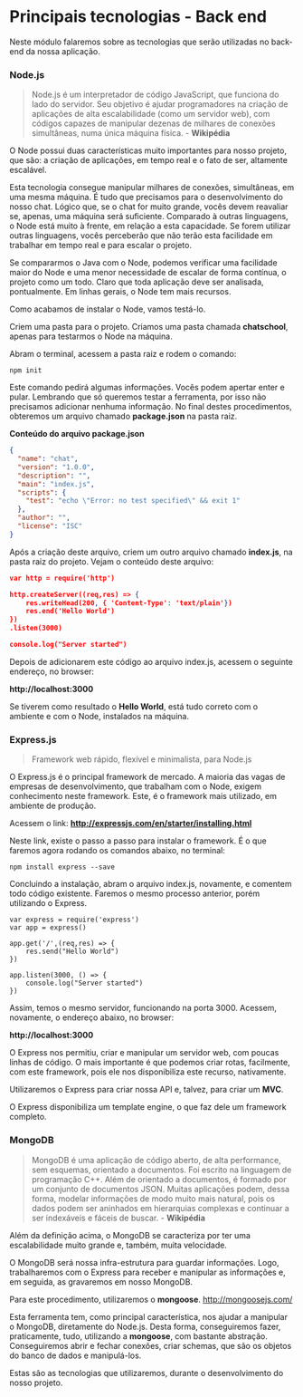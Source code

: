 # Principais tecnologias - Back end

Neste módulo falaremos sobre as tecnologias que serão utilizadas no back-end da nossa aplicação.

### Node.js

> Node.js é um interpretador de código JavaScript, que funciona do lado do servidor. Seu objetivo é ajudar programadores na criação de aplicações de alta escalabilidade (como um servidor web), com códigos capazes de manipular dezenas de milhares de conexões simultâneas, numa única máquina física. - **Wikipédia**

O Node possui duas características muito importantes para nosso projeto, que são: a criação de aplicações, em tempo real e o fato de ser, altamente escalável.

Esta tecnologia consegue manipular milhares de conexões, simultâneas, em uma mesma máquina. É tudo que precisamos para o desenvolvimento do nosso chat. Lógico que, se o chat for muito grande, vocês devem reavaliar se, apenas, uma máquina será suficiente. Comparado à outras linguagens, o Node está muito à frente, em relação a esta capacidade. Se forem utilizar outras linguagens, vocês perceberão que não terão esta facilidade em trabalhar em tempo real e para escalar o projeto.

Se compararmos o Java com o Node, podemos verificar uma facilidade maior do Node e uma menor necessidade de escalar de forma contínua, o projeto como um todo. Claro que toda aplicação deve ser analisada, pontualmente. Em linhas gerais, o Node tem mais recursos.

Como acabamos de instalar o Node, vamos testá-lo.

Criem uma pasta para o projeto. Criamos uma pasta chamada **chatschool**, apenas para testarmos o Node na máquina.

Abram o terminal, acessem a pasta raiz e rodem o comando:

`npm init`

Este comando pedirá algumas informações. Vocês podem apertar enter e pular. Lembrando que só queremos testar a ferramenta, por isso não precisamos adicionar nenhuma informação. No final destes procedimentos, obteremos um arquivo chamado **package.json** na pasta raiz.

**Conteúdo do arquivo package.json**

```json
{
  "name": "chat",
  "version": "1.0.0",
  "description": "",
  "main": "index.js",
  "scripts": {
    "test": "echo \"Error: no test specified\" && exit 1"
  },
  "author": "",
  "license": "ISC"
}
```

Após a criação deste arquivo, criem um outro arquivo chamado **index.js**, na pasta raiz do projeto. Vejam o conteúdo deste arquivo:

```json
var http = require('http')

http.createServer((req,res) => {
    res.writeHead(200, { 'Content-Type': 'text/plain'})
    res.end('Hello World')
})
.listen(3000)

console.log("Server started")
```

Depois de adicionarem este código ao arquivo index.js, acessem o seguinte endereço, no browser:

**http://localhost:3000**

Se tiverem como resultado o **Hello World**, está tudo correto com o ambiente e com o Node, instalados na máquina.

### Express.js

> Framework web rápido, flexível e minimalista, para Node.js

O Express.js é o principal framework de mercado. A maioria das vagas de empresas de desenvolvimento, que trabalham com o Node, exigem conhecimento neste framework. Este, é o framework mais utilizado, em ambiente de produção.

Acessem o link: **http://expressjs.com/en/starter/installing.html**

Neste link, existe o passo a passo para instalar o framework. É o que faremos agora rodando os comandos abaixo, no terminal:

```
npm install express --save
```

Concluindo a instalação, abram o arquivo index.js, novamente, e comentem todo código existente. Faremos o mesmo processo anterior, porém utilizando o Express.

```
var express = require('express')
var app = express()

app.get('/',(req,res) => {
    res.send("Hello World")
})

app.listen(3000, () => {
    console.log("Server started")
})
```

Assim, temos o mesmo servidor, funcionando na porta 3000. Acessem, novamente, o endereço abaixo, no browser:

**http://localhost:3000**

O Express nos permitiu, criar e manipular um servidor web, com poucas linhas de código. O mais importante é que podemos criar rotas, facilmente, com este framework, pois ele nos disponibiliza este recurso, nativamente.

Utilizaremos o Express para criar nossa API e, talvez, para criar um **MVC**.

O Express disponibiliza um template engine, o que faz dele um framework completo.

### MongoDB

> MongoDB é uma aplicação de código aberto, de alta performance, sem esquemas, orientado a documentos. Foi escrito na linguagem de programação C++. Além de orientado a documentos, é formado por um conjunto de documentos JSON. Muitas aplicações podem, dessa forma, modelar informações de modo muito mais natural, pois os dados podem ser aninhados em hierarquias complexas e continuar a ser indexáveis e fáceis de buscar. - **Wikipédia**

Além da definição acima, o MongoDB se caracteriza por ter uma escalabilidade muito grande e, também, muita velocidade.

O MongoDB será nossa infra-estrutura para guardar informações. Logo, trabalharemos com o Express para receber e manipular as informações e, em seguida, as gravaremos em nosso MongoDB.

Para este procedimento, utilizaremos o **mongoose**. <http://mongoosejs.com/>

Esta ferramenta tem, como principal característica, nos ajudar a manipular o MongoDB, diretamente do Node.js. Desta forma, conseguiremos fazer, praticamente, tudo, utilizando a **mongoose**, com bastante abstração. Conseguiremos abrir e fechar conexões, criar schemas, que são os objetos do banco de dados e manipulá-los.

Estas são as tecnologias que utilizaremos, durante o desenvolvimento do nosso projeto.
